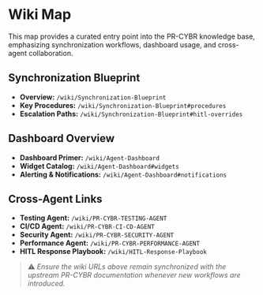 # Wiki Map

This map provides a curated entry point into the PR-CYBR knowledge base, emphasizing synchronization workflows, dashboard usage, and cross-agent collaboration.

## Synchronization Blueprint
- **Overview:** `/wiki/Synchronization-Blueprint`
- **Key Procedures:** `/wiki/Synchronization-Blueprint#procedures`
- **Escalation Paths:** `/wiki/Synchronization-Blueprint#hitl-overrides`

## Dashboard Overview
- **Dashboard Primer:** `/wiki/Agent-Dashboard`
- **Widget Catalog:** `/wiki/Agent-Dashboard#widgets`
- **Alerting & Notifications:** `/wiki/Agent-Dashboard#notifications`

## Cross-Agent Links
- **Testing Agent:** `/wiki/PR-CYBR-TESTING-AGENT`
- **CI/CD Agent:** `/wiki/PR-CYBR-CI-CD-AGENT`
- **Security Agent:** `/wiki/PR-CYBR-SECURITY-AGENT`
- **Performance Agent:** `/wiki/PR-CYBR-PERFORMANCE-AGENT`
- **HITL Response Playbook:** `/wiki/HITL-Response-Playbook`

> ⚠️ *Ensure the wiki URLs above remain synchronized with the upstream PR-CYBR documentation whenever new workflows are introduced.*
